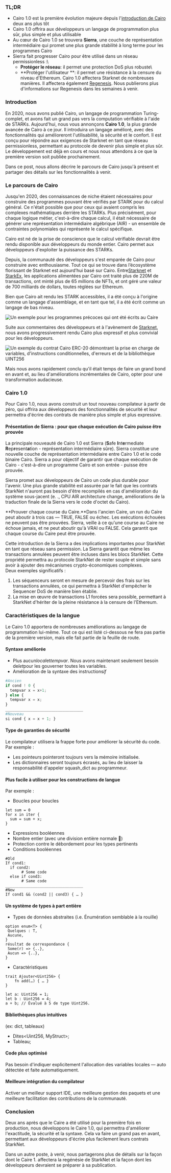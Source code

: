 ### TL;DR

* Cairo 1.0 est la première évolution majeure depuis l'[introduction de Cairo](https://medium.com/starkware/hello-cairo-3cb43b13b209) deux ans plus tôt
* Cairo 1.0 offrira aux développeurs un langage de programmation plus sûr, plus simple et plus utilisable
* Au cœur de Cairo 1.0 se trouvera **Sierra**, une couche de représentation intermédiaire qui promet une plus grande stabilité à long terme pour les programmes Cairo
* Sierra fait progresser Cairo pour être utilisé dans un réseau permissionless :\
  - **Protéger le réseau**: il permet une protection DoS plus robuste\
  - **Protéger l'utilisateur **: il permet une résistance à la censure du niveau d'Ethereum. Cairo 1.0 affectera Starknet de nombreuses manières. Il affectera également [Regenesis](https://medium.com/starkware/regenesis-starknets-no-sweat-state-reset-e296b12b80ae). Nous publierons plus d'informations sur Regenesis dans les semaines à venir.

### Introduction

En 2020, nous avons publié Cairo, un langage de programmation Turing-complet, et avons fait un grand pas vers la computation vérifiable à l'aide de STARKs. Aujourd'hui, nous vous annonçons **Cairo 1.0**, la plus grande avancée de Cairo à ce jour. Il introduira un langage amélioré, avec des fonctionnalités qui amélioreront l'utilisabilité, la sécurité et le confort. Il est conçu pour répondre aux exigences de Starknet en tant que réseau permissionless, permettant au protocole de devenir plus simple et plus sûr.\
Le développement est déjà en cours et nous nous attendons à ce que la première version soit publiée prochainement.

Dans ce post, nous allons décrire le parcours de Cairo jusqu'à présent et partager des détails sur les fonctionnalités à venir.

### Le parcours de Cairo

Jusqu'en 2020, des connaissances de niche étaient nécessaires pour construire des programmes pouvant être vérifiés par STARK pour du calcul général. Ce n'était possible que pour ceux qui avaient compris les complexes mathématiques derrière les STARKs. Plus précisément, pour chaque logique métier, c'est-à-dire chaque calcul, il était nécessaire de générer une représentation intermédiaire algébrique (AIR) - un ensemble de contraintes polynomiales qui représente le calcul spécifique.

Cairo est né de la prise de conscience que le calcul vérifiable devrait être rendu disponible aux développeurs du monde entier. Cairo permet aux développeurs d'exploiter la puissance des STARKs.

Depuis, la communauté des développeurs s'est emparée de Cairo pour construire avec enthousiasme. Tout ce qui se trouve dans l’écosystème florissant de Starknet est aujourd’hui basé sur Cairo. Entre[Starknet](https://starkware.co/starknet/) et [StarkEx](https://starkware.co/starkex/), les applications alimentées par Cairo ont traité plus de 220M de transactions, ont minté plus de 65 millions de NFTs, et ont géré une valeur de 700 milliards de dollars, toutes réglées sur Ethereum.

Bien que Cairo ait rendu les STARK accessibles, il a été conçu à l'origine comme un langage d'assemblage, et en tant que tel, il a été écrit comme un langage de bas niveau.

![Un exemple pour les programmes précoces qui ont été écrits au Caire](/assets/cairocode_01.png "Un exemple pour les programmes précoces qui ont été écrits au Caire")

Suite aux commentaires des développeurs et à l'avènement de [Starknet](https://starkware.co/starknet/), nous avons progressivement rendu Cairo plus expressif et plus convivial pour les développeurs.

![Un exemple du contrat Cairo ERC-20 démontrant la prise en charge de variables, d'instructions conditionnelles, d'erreurs et de la bibliothèque UINT256](/assets/cairocode_02.png "Un exemple du contrat du Caire ERC-20 démontrant le support des variables, si des instructions, des erreurs, et de la bibliothèque UINT256")

Mais nous avons rapidement conclu qu'il était temps de faire un grand bond en avant et, au lieu d'améliorations incrémentales de Cairo, opter pour une transformation audacieuse.

### Cairo 1.0

Pour Cairo 1.0, nous avons construit un tout nouveau compilateur à partir de zéro, qui offrira aux développeurs des fonctionnalités de sécurité et leur permettra d'écrire des contrats de manière plus simple et plus expressive.

#### Présentation de Sierra : pour que chaque exécution de Cairo puisse être prouvée

La principale nouveauté de Cairo 1.0 est Sierra (**S**afe **I**nt**e**rmediate **R**ep**r**esent**a**tion - représentation intermédiaire sûre). Sierra constitue une nouvelle couche de représentation intermédiaire entre Cairo 1.0 et le code binaire Cairo. Sierra a pour objectif de garantir que chaque exécution de Cairo - c'est-à-dire un programme Cairo et son entrée - puisse être prouvée.

Sierra promet aux développeurs de Cairo un code plus durable pour l'avenir. Une plus grande stabilité est assurée par le fait que les contrats StarkNet n'auront pas besoin d'être recompilés en cas d'amélioration du système sous-jacent (e. ., CPU AIR architecture change, améliorations de la traduction finale de la Sierra vers le code d'octet du Cairo).

**Prouver chaque course du Caire.**Dans l'ancien Caire, un run du Caire peut aboutir à trois cas — TRUE, FALSE ou échec. Les exécutions échouées ne peuvent pas être prouvées. Sierra, veille à ce qu'une course au Caire ne échoue jamais, et ne peut aboutir qu'à VRAI ou FALSE. Cela garantit que chaque course du Caire peut être prouvée.

Cette introduction de la Sierra a des implications importantes pour StarkNet en tant que réseau sans permission. La Sierra garantit que même les transactions annulées peuvent être incluses dans les blocs StarkNet. Cette propriété permettra au protocole StarkNet de rester souple et simple sans avoir à ajouter des mécanismes crypto-économiques complexes.\
Deux exemples significatifs :

1. Les séquenceurs seront en mesure de percevoir des frais sur les transactions annulées, ce qui permettra à StarkNet d'empêcher le Sequencer DoS de manière bien établie.
2. La mise en œuvre de transactions L1 forcées sera possible, permettant à StarkNet d'hériter de la pleine résistance à la censure de l'Ethereum.

### **Caractéristiques de la langue**

Le Cairo 1.0 apportera de nombreuses améliorations au langage de programmation lui-même. Tout ce qui est listé ci-dessous ne fera pas partie de la première version, mais elle fait partie de la feuille de route.

#### **Syntaxe améliorée**

* Plus aucun*local*et*tempvar*. Nous avons maintenant seulement besoin de*let*pour les gouverner toutes les variables.
* Amélioration de la syntaxe des instructions*if*

```python
#Ancien
if cond ! 0 {
  tempvar x = x+1;
} else {
  tempvar x = x;
}
__________________________________
#Nouveau
si cond { x = x + 1; }
```

#### **Type de garanties de sécurité**

Le compilateur utilisera la frappe forte pour améliorer la sécurité du code. Par exemple :

* Les pointeurs pointeront toujours vers la mémoire initialisée.
* Les dictionnaires seront toujours écrasés, au lieu de laisser la responsabilité d'appeler squash_dict au programmeur.

#### **Plus facile à utiliser pour les constructions de langue**

Par exemple :

* Boucles pour boucles

```
let sum = 0
for x in iter {
  sum = sum + x;
}
```

* Expressions booléennes
* Nombre entier (avec une division entière normale 👯)
* Protection contre le débordement pour les types pertinents
* Conditions booléennes

```
#Old
If cond1:
  if cond2:
       # Some code
  else if cond3:
       # Same code
__________________________________
#New
If cond1 && (cond2 || cond3) { … }
```

#### **Un système de types à part entière**

* Types de données abstraites (i.e. Énumération semblable à la rouille)

```
option enum<T> {
 Quelques : T,
 Aucune,
}
résultat de correspondance {
 Some(r) => {..},
 Aucun => {..},
}
```

* Caractéristiques

```
trait Ajouter<Uint256> {
    fn add(…) { … }
}

let a: Uint256 = 1;
let b : Uint256 = 4;
a + b; // Évalué à 5 de type Uint256.
```

#### **Bibliothèques plus intuitives**

(ex: dict, tableaux)

* Dites<Uint256, MyStruct>;
* Tableau<MyOtherStruct>;

#### **Code plus optimisé**

Pas besoin d'indiquer explicitement l'allocation des variables locales — auto détectée et faite automatiquement.

#### **Meilleure intégration du compilateur**

Activer un meilleur support IDE, une meilleure gestion des paquets et une meilleure facilitation des contributions de la communauté.

### **Conclusion**

Deux ans après que le Caire a été utilisé pour la première fois en production, nous développons le Caire 1.0, qui permettra d'améliorer l'exactitude, la sécurité et la syntaxe. Cela va faire un grand pas en avant, permettant aux développeurs d'écrire plus facilement leurs contrats StarkNet.

Dans un autre poste, à venir, nous partagerons plus de détails sur la façon dont le Caire 1. affectera la regénésie de StarkNet et la façon dont les développeurs devraient se préparer à sa publication.